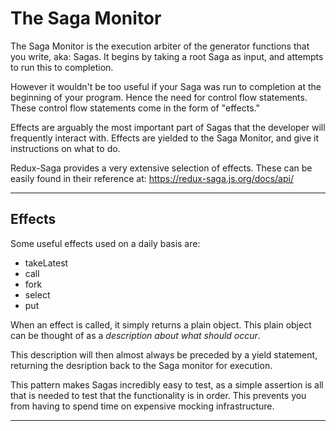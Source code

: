 # The Saga Monitor
The Saga Monitor is the execution arbiter of the generator functions that you write, aka: Sagas. It begins by taking a root Saga as input, and attempts to run this to completion. 

However it wouldn't be too useful if your Saga was run to completion at the beginning of your program. Hence the need for control flow statements. These control flow statements come in the form of "effects."

Effects are arguably the most important part of Sagas that the developer will frequently interact with. Effects are yielded to the Saga Monitor, and give it instructions on what to do.

Redux-Saga provides a very extensive selection of effects. These can be easily found in their reference at: https://redux-saga.js.org/docs/api/ 

---

## Effects

Some useful effects used on a daily basis are:
- takeLatest
- call
- fork
- select
- put

When an effect is called, it simply returns a plain object. This plain object can be thought of as a *description about what should occur*.

This description will then almost always be preceded by a yield statement, returning the desription back to the Saga monitor for execution.

This pattern makes Sagas incredibly easy to test, as a simple assertion is all that is needed to test that the functionality is in order. This prevents you from having to spend time on expensive mocking infrastructure.

---

##
